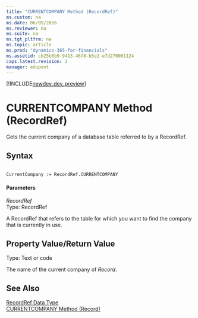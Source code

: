 ```yaml
---
title: "CURRENTCOMPANY Method (RecordRef)"
ms.custom: na
ms.date: 06/05/2016
ms.reviewer: na
ms.suite: na
ms.tgt_pltfrm: na
ms.topic: article
ms.prod: "dynamics-365-for-financials"
ms.assetid: cb25b6b9-9413-46f8-b5e2-e7d270001124
caps.latest.revision: 2
manager: edupont
---
```


[!INCLUDE[newdev_dev_preview](../includes/newdev_dev_preview.md)]

# CURRENTCOMPANY Method (RecordRef)
Gets the current company of a database table referred to by a RecordRef.  
  
## Syntax  
  
```  
  
CurrentCompany := RecordRef.CURRENTCOMPANY  
```  
  
#### Parameters  
 *RecordRef*  
 Type: RecordRef  
  
 A RecordRef that refers to the table for which you want to find the company that is currently in use.  
  
## Property Value/Return Value  
 Type: Text or code  
  
 The name of the current company of *Record*.  
  
## See Also  
 [RecordRef Data Type](../datatypes/devenv-RecordRef-Data-Type.md)   
 [CURRENTCOMPANY Method \(Record\)](devenv-CURRENTCOMPANY-Method-Record.md)